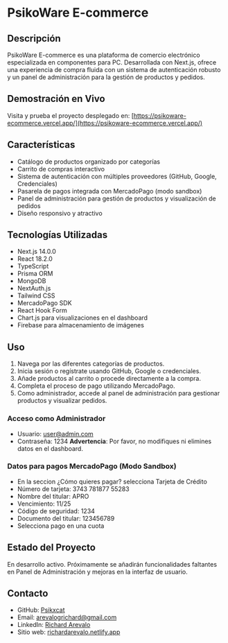 # PsikoWare E-commerce

## Descripción
PsikoWare E-commerce es una plataforma de comercio electrónico especializada en componentes para PC. Desarrollada con Next.js, ofrece una experiencia de compra fluida con un sistema de autenticación robusto y un panel de administración para la gestión de productos y pedidos.

## Demostración en Vivo
Visita y prueba el proyecto desplegado en: [https://psikoware-ecommerce.vercel.app/](https://psikoware-ecommerce.vercel.app/)

## Características
- Catálogo de productos organizado por categorías
- Carrito de compras interactivo
- Sistema de autenticación con múltiples proveedores (GitHub, Google, Credenciales)
- Pasarela de pagos integrada con MercadoPago (modo sandbox)
- Panel de administración para gestión de productos y visualización de pedidos
- Diseño responsivo y atractivo

## Tecnologías Utilizadas
- Next.js 14.0.0
- React 18.2.0
- TypeScript
- Prisma ORM
- MongoDB
- NextAuth.js
- Tailwind CSS
- MercadoPago SDK
- React Hook Form
- Chart.js para visualizaciones en el dashboard
- Firebase para almacenamiento de imágenes

## Uso
1. Navega por las diferentes categorías de productos.
2. Inicia sesión o regístrate usando GitHub, Google o credenciales.
3. Añade productos al carrito o procede directamente a la compra.
4. Completa el proceso de pago utilizando MercadoPago.
5. Como administrador, accede al panel de administración para gestionar productos y visualizar pedidos.

### Acceso como Administrador
- Usuario: user@admin.com
- Contraseña: 1234
**Advertencia**: Por favor, no modifiques ni elimines datos en el dashboard.

### Datos para pagos MercadoPago (Modo Sandbox)
- En la seccion ¿Cómo quieres pagar? selecciona Tarjeta de Crédito
- Número de tarjeta: 3743 781877 55283
- Nombre del titular: APRO
- Vencimiento: 11/25
- Código de seguridad: 1234
- Documento del titular: 123456789
- Selecciona pago en una cuota

## Estado del Proyecto
En desarrollo activo. Próximamente se añadirán funcionalidades faltantes en Panel de Administración y mejoras en la interfaz de usuario.

## Contacto
- GitHub: [Psikxcat](https://github.com/psikxcat)
- Email: arevalogrichard@gmail.com
- LinkedIn: [Richard Arevalo](https://www.linkedin.com/in/arevalorichard/)
- Sitio web: [richardarevalo.netlify.app](https://richardarevalo.netlify.app/)
